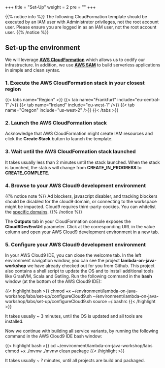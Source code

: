 +++
title = "Set-Up"
weight = 2
pre = ""
+++

{{% notice info %}}
The following CloudFormation template should be executed by an IAM user with Administrator privileges,
not the root account user. Please ensure you are logged in as an IAM user, not the root
account user.
{{% /notice %}}

## Set-up the environment

We will leverage **[AWS CloudFormation](https://aws.amazon.com/cloudformation/)** which allows us to codify our infrastructure. In addition, we use **[AWS SAM](https://aws.amazon.com/serverless/sam/)** to build serverless applications in simple and clean syntax.  

### 1. Execute the AWS CloudFormation stack in your closest region

{{< tabs name="Region" >}}
{{< tab name="Frankfurt" include="eu-central-1" />}}
{{< tab name="Ireland" include="eu-west-1" />}}
{{< tab name="Oregon" include="us-west-2" />}}
{{< /tabs >}}

### 2. Launch the AWS CloudFormation stack

Acknowledge that AWS CloudFormation might create IAM resources and click the **Create Stack** button to launch the template.

### 3. Wait until the AWS CloudFormation stack launched

It takes usually less than 2 minutes until the stack launched. When the stack is launched, the status will change from **CREATE_IN_PROGRESS** to **CREATE_COMPLETE**.

### 4. Browse to your AWS Cloud9 development environment

{{% notice note %}}
Ad blockers, javascript disabler, and tracking blockers should be disabled for
the cloud9 domain, or connecting to the workspace might be impacted.
Cloud9 requires third-party-cookies. You can whitelist the [specific domains]( https://docs.aws.amazon.com/cloud9/latest/user-guide/troubleshooting.html#troubleshooting-env-loading).
{{% /notice %}}

The **Outputs** tab in your CloudFormation console exposes the **Cloud9DevEnvUrl** parameter. Click at the corresponding URL in the value column and open your AWS Cloud9 development environment in a new tab.

### 5. Configure your AWS Cloud9 development environment

In your AWS Cloud9 IDE, you can close the welcome tab. In the left environment navigation window, you can see the project **lambda-on-java-workshop** we have already checked out for you from Github. This project also contains a shell script to update the OS and to install additional tools like GraalVM, Scala and Gatling. Run the following command in the **bash** window (at the bottom of the AWS Cloud9 IDE):

{{< highlight bash >}}
chmod +x ~/environment/lambda-on-java-workshop/labs/set-up/configureCloud9.sh 
~/environment/lambda-on-java-workshop/labs/set-up/configureCloud9.sh
source ~/.bashrc
{{< /highlight >}}

It takes usually ~ 3 minutes, until the OS is updated and all tools are installed.

Now we continue with building all service variants, by running the following command in the AWS Cloud9 IDE bash window:

{{< highlight bash >}}
cd ~/environment/lambda-on-java-workshop/labs
chmod +x ./mvnw
./mvnw clean package
{{< /highlight >}}

It takes usually ~ ? minutes, until all projects are build and packaged.
